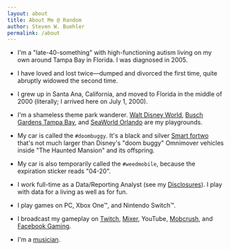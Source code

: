```yaml
---
layout: about
title: About Me @ Random
author: Steven W. Buehler
permalink: /about
---
```


- I'm a "late-40-something" with high-functioning autism living on my own around Tampa Bay in Florida. I was diagnosed in 2005.

- I have loved and lost twice&mdash;dumped and divorced the first time, quite abruptly widowed the second time.

- I grew up in Santa Ana, California, and moved to Florida in the middle of 2000 (literally; I arrived here on July 1, 2000).

- I'm a shameless theme park wanderer. [Walt Disney World](https://www.waltdisneyworld.com), [Busch Gardens Tampa Bay](https://buschgardens.com/tampa), and [SeaWorld Orlando](https://seaworld.com/orlando) are my playgrounds.

- My car is called the `#doombuggy`. It's a black and silver [Smart fortwo](https://www.smartusa.com) that's not much larger than Disney's "doom buggy" Omnimover vehicles inside "The Haunted Mansion" and its offspring.

- My car is also temporarily called the `#weedmobile`, because the expiration sticker reads "04-20". 

- I work full-time as a Data/Reporting Analyst (see my [Disclosures](/disclosures.md)). I play with data for a living as well as for fun.

- I play games on PC, Xbox One&trade;, and Nintendo Switch&trade;.

- I broadcast my gameplay on [Twitch](https://twitch.tv/doombuggygames), [Mixer](https://mixer.com/doombuggygames), YouTube, [Mobcrush](https://www.mobcrush.com/doombuggygames), and [Facebook Gaming](https://gaming.facebook.com/DoombuggyGames).

- I'm a [musician](https://soundcloud.com/inmysilence).

